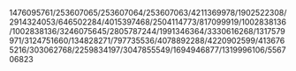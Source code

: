 1476095761/253607065/253607064/253607063/4211369978/1902522308/2914324053/646502284/4015397468/2504114773/817099919/1002838136/1002838136/3246075645/2805787244/1991346364/3330616268/1317579971/3124751660/134828271/797735536/4078892288/4220902599/4136765216/303062768/2259834197/3047855549/1694946877/1319996106/556706823
